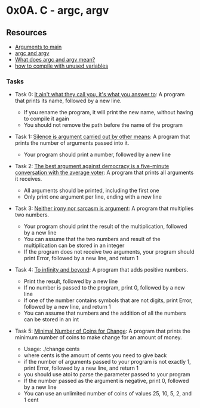 # 0x0A. C - argc, argv

## Resources
+ [Arguments to main](https://publications.gbdirect.co.uk//c_book/chapter10/arguments_to_main.html)
+ [argc and argv](http://crasseux.com/books/ctutorial/argc-and-argv.html)
+ [What does argc and argv mean?](https://www.youtube.com/watch?v=aP1ijjeZc24)
+ [how to compile with unused variables](https://www.google.com/webhp?q=unused+variable+C)

### Tasks
+ Task 0: [It ain't what they call you, it's what you answer to](https://github.com/Hiluhree/alx-low_level_programming/blob/master/0x0A-argc_argv/0-whatsmyname.c): A program that prints its name, followed by a new line.

	+ If you rename the program, it will print the new name, without having to compile it again
	+ You should not remove the path before the name of the program
+ Task 1: [Silence is argument carried out by other means](https://github.com/Hiluhree/alx-low_level_programming/blob/master/0x0A-argc_argv/1-args.c): A program that prints the number of arguments passed into it.

	+ Your program should print a number, followed by a new line
+ Task 2: [The best argument against democracy is a five-minute conversation with the average voter](https://github.com/Hiluhree/alx-low_level_programming/blob/master/0x0A-argc_argv/2-args.c): A program that prints all arguments it receives.

	+ All arguments should be printed, including the first one
	+ Only print one argument per line, ending with a new line
+ Task 3: [Neither irony nor sarcasm is argument](https://github.com/Hiluhree/alx-low_level_programming/blob/master/0x0A-argc_argv/3-mul.c): A program that multiplies two numbers.

	+ Your program should print the result of the multiplication, followed by a new line
	+ You can assume that the two numbers and result of the multiplication can be stored in an integer
	+ If the program does not receive two arguments, your program should print Error, followed by a new line, and return 1
+ Task 4: [To infinity and beyond](https://github.com/Hiluhree/alx-low_level_programming/blob/master/0x0A-argc_argv/4-add.c): A  program that adds positive numbers.

	+ Print the result, followed by a new line
	+ If no number is passed to the program, print 0, followed by a new line
	+ If one of the number contains symbols that are not digits, print Error, followed by a new line, and return 1
	+ You can assume that numbers and the addition of all the numbers can be stored in an int
+ Task 5: [Minimal Number of Coins for Change](https://github.com/Hiluhree/alx-low_level_programming/blob/master/0x0A-argc_argv/100-change.c): A program that prints the minimum number of coins to make change for an amount of money.

	+ Usage: ./change cents
	+ where cents is the amount of cents you need to give back
	+ if the number of arguments passed to your program is not exactly 1, print Error, followed by a new line, and return 1
	+ you should use atoi to parse the parameter passed to your program
	+ If the number passed as the argument is negative, print 0, followed by a new line
	+ You can use an unlimited number of coins of values 25, 10, 5, 2, and 1 cent
